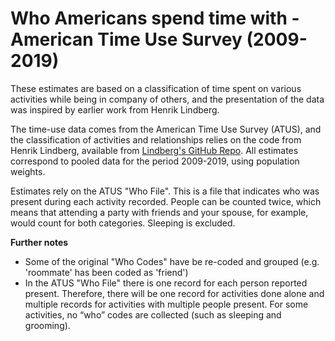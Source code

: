 # Who Americans spend time with - American Time Use Survey (2009-2019)

These estimates are based on a classification of time spent on various activities while being in company of others, and the presentation of the data was inspired by earlier work from Henrik Lindberg.

The time-use data comes from the American Time Use Survey (ATUS), and the classification of activities and relationships relies on the code from Henrik Lindberg, available from <a href="https://gist.github.com/halhen/d969234077c9b70df4c4b8dd902bea38">Lindberg's GitHub Repo</a>. All estimates correspond to pooled data for the period 2009-2019, using population weights.

Estimates rely on the ATUS "Who File". This is a file that indicates who was present during each activity recorded. People can be counted twice, which means that attending a party with friends and your spouse, for example, would count for both categories. Sleeping is excluded.

<b> Further notes </b>

- Some of the original "Who Codes" have be re-coded and grouped (e.g. 'roommate' has been coded as 'friend')
- In the ATUS "Who File" there is one record for each person reported present. Therefore, there will be one record for activities done alone and multiple records for activities with multiple people present. For some activities, no “who” codes are collected (such as sleeping and grooming).
